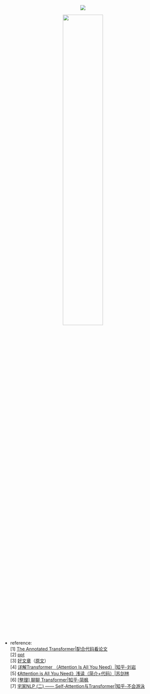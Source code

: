 <div align=center><p><img src="https://imgconvert.csdnimg.cn/aHR0cDovL3d3MS5zaW5haW1nLmNuL2xhcmdlLzAwNmdPZWlTbHkxZzB6N3AwM204ZmozMGZsMGtybXlxLmpwZw?x-oss-process=image/format.png"><p><img src="https://pic4.zhimg.com/v2-9d17523075674db4006d20edbe5ec553_b.jpg" width="50%"></div>

- reference:   
[1] [The Annotated Transformer|配合代码看论文](http://nlp.seas.harvard.edu/2018/04/03/attention.html)  
[2] [ppt](https://www.jianshu.com/p/79a50f085765)  
[3] [好文章](https://www.pianshen.com/article/1916976296/)（[原文](https://blog.csdn.net/Mr_green_bean/article/details/104816750)）  
[4] [详解Transformer （Attention Is All You Need）|知乎-刘岩](https://zhuanlan.zhihu.com/p/48508221)  
[5] [《Attention is All You Need》浅读（简介+代码）|苏剑林](https://kexue.fm/archives/4765)  
[6] [[整理] 聊聊 Transformer|知乎-简枫](https://zhuanlan.zhihu.com/p/47812375)  
[7] [宅家NLP (二) —— Self-Attention与Transformer|知乎-不会游泳](https://zhuanlan.zhihu.com/p/107501231)  



